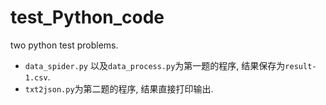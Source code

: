 # test_Python_code
two python test problems.
- `data_spider.py` 以及`data_process.py`为第一题的程序, 结果保存为`result-1.csv`.
- `txt2json.py`为第二题的程序, 结果直接打印输出.